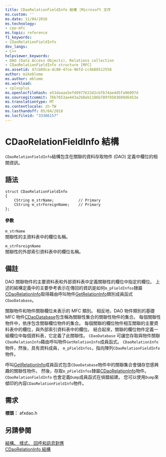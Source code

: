 ```yaml
---
title: CDaoRelationFieldInfo 結構 |Microsoft 文件
ms.custom: ''
ms.date: 11/04/2016
ms.technology:
- cpp-mfc
ms.topic: reference
f1_keywords:
- CDaoRelationFieldInfo
dev_langs:
- C++
helpviewer_keywords:
- DAO (Data Access Objects), Relations collection
- CDaoRelationFieldInfo structure [MFC]
ms.assetid: 47cb89ca-dc80-47ce-96fd-cc4b88512558
author: mikeblome
ms.author: mblome
ms.workload:
- cplusplus
ms.openlocfilehash: e53daaaa5ef4997762342cbfb74ae4d5fa96097d
ms.sourcegitcommit: 76b7653ae443a2b8eb1186b789f8503609d6453e
ms.translationtype: MT
ms.contentlocale: zh-TW
ms.lasthandoff: 05/04/2018
ms.locfileid: "33366157"
---
```

# <a name="cdaorelationfieldinfo-structure"></a>CDaoRelationFieldInfo 結構
`CDaoRelationFieldInfo`結構包含在關聯的資料存取物件 (DAO) 定義中欄位的相關資訊。  
  
## <a name="syntax"></a>語法  
  
```  
struct CDaoRelationFieldInfo  
{  
    CString m_strName;           // Primary  
    CString m_strForeignName;    // Primary  
};  
```  
  
#### <a name="parameters"></a>參數  
 `m_strName`  
 關聯性的主資料表中的欄位名稱。  
  
 `m_strForeignName`  
 關聯性的外部索引資料表中的欄位名稱。  
  
## <a name="remarks"></a>備註  
 DAO 關聯物件的主要資料表和外部資料表中定義關聯性的欄位中指定的欄位。 上述的結構定義中的主要參考表示在傳回的資訊是如何`m_pFieldInfos`隸屬[CDaoRelationInfo](../../mfc/reference/cdaorelationinfo-structure.md)取得藉由呼叫物件[GetRelationInfo](../../mfc/reference/cdaodatabase-class.md#getrelationinfo)類別成員函式`CDaoDatabase`。  
  
 關聯物件和物件關聯欄位未表示的 MFC 類別。 相反地，DAO 物件類別的基礎 MFC 物件[CDaoDatabase](../../mfc/reference/cdaodatabase-class.md)包含稱為關聯性集合的關聯性物件的集合。 每個關聯性物件中，依序包含關聯欄位物件的集合。 每個關聯的欄位物件相互關聯的主要資料表中的欄位，與外部索引資料表中的欄位。 結合起來，關聯的欄位物件定義一組欄位中每個資料表，它定義了此關聯性。 `CDaoDatabase` 可讓您存取與物件關聯`CDaoRelationInfo`藉由呼叫物件`GetRelationInfo`成員函式。 `CDaoRelationInfo`物件，然後，具有資料成員， `m_pFieldInfos`，指向陣列`CDaoRelationFieldInfo`物件。  
  
 呼叫[GetRelationInfo](../../mfc/reference/cdaodatabase-class.md#getrelationinfo)成員函式包含`CDaoDatabase`物件中的關聯集合會儲存您感興趣的關聯性物件。 然後，存取`m_pFieldInfos`隸屬[CDaoRelationInfo](../../mfc/reference/cdaorelationinfo-structure.md)物件。 `CDaoRelationFieldInfo` 也會定義`Dump`成員函式在偵錯組建。 您可以使用`Dump`來傾印的內容`CDaoRelationFieldInfo`物件。  
  
## <a name="requirements"></a>需求  
 **標頭：** afxdao.h  
  
## <a name="see-also"></a>另請參閱  
 [結構、 樣式、 回呼和訊息對應](../../mfc/reference/structures-styles-callbacks-and-message-maps.md)   
 [CDaoRelationInfo 結構](../../mfc/reference/cdaorelationinfo-structure.md)
